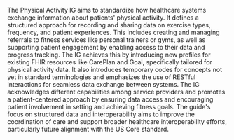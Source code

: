 The Physical Activity IG aims to standardize how healthcare systems exchange information about patients' physical activity. It defines a structured approach for recording and sharing data on exercise types, frequency, and patient experiences. This includes creating and managing referrals to fitness services like personal trainers or gyms, as well as supporting patient engagement by enabling access to their data and progress tracking. The IG achieves this by introducing new profiles for existing FHIR resources like CarePlan and Goal, specifically tailored for physical activity data. It also introduces temporary codes for concepts not yet in standard terminologies and emphasizes the use of RESTful interactions for seamless data exchange between systems. The IG acknowledges different capabilities among service providers and promotes a patient-centered approach by ensuring data access and encouraging patient involvement in setting and achieving fitness goals. The guide's focus on structured data and interoperability aims to improve the coordination of care and support broader healthcare interoperability efforts, particularly future alignment with the US Core standard. 

